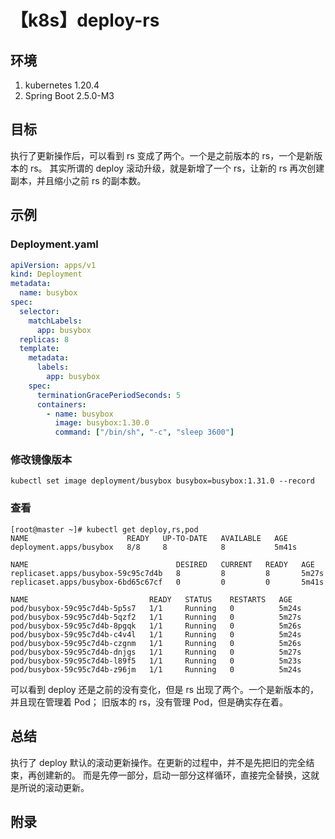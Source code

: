 # 【k8s】deploy-rs

## 环境

1. kubernetes 1.20.4
2. Spring Boot 2.5.0-M3

## 目标

执行了更新操作后，可以看到 rs 变成了两个。一个是之前版本的 rs，一个是新版本的 rs。
其实所谓的 deploy 滚动升级，就是新增了一个 rs，让新的 rs 再次创建副本，并且缩小之前 rs 的副本数。

## 示例

### Deployment.yaml

```yaml
apiVersion: apps/v1
kind: Deployment
metadata:
  name: busybox
spec:
  selector:
    matchLabels:
      app: busybox
  replicas: 8
  template:
    metadata:
      labels:
        app: busybox
    spec:
      terminationGracePeriodSeconds: 5
      containers:
        - name: busybox
          image: busybox:1.30.0
          command: ["/bin/sh", "-c", "sleep 3600"]
```

### 修改镜像版本

`kubectl set image deployment/busybox busybox=busybox:1.31.0 --record`

### 查看

```
[root@master ~]# kubectl get deploy,rs,pod
NAME                      READY   UP-TO-DATE   AVAILABLE   AGE
deployment.apps/busybox   8/8     8            8           5m41s

NAME                                 DESIRED   CURRENT   READY   AGE
replicaset.apps/busybox-59c95c7d4b   8         8         8       5m27s
replicaset.apps/busybox-6bd65c67cf   0         0         0       5m41s

NAME                           READY   STATUS    RESTARTS   AGE
pod/busybox-59c95c7d4b-5p5s7   1/1     Running   0          5m24s
pod/busybox-59c95c7d4b-5qzf2   1/1     Running   0          5m27s
pod/busybox-59c95c7d4b-8pgqk   1/1     Running   0          5m26s
pod/busybox-59c95c7d4b-c4v4l   1/1     Running   0          5m24s
pod/busybox-59c95c7d4b-czgnm   1/1     Running   0          5m26s
pod/busybox-59c95c7d4b-dnjgs   1/1     Running   0          5m27s
pod/busybox-59c95c7d4b-l89f5   1/1     Running   0          5m23s
pod/busybox-59c95c7d4b-z96jm   1/1     Running   0          5m24s
```

可以看到 deploy 还是之前的没有变化，但是 rs 出现了两个。一个是新版本的，并且现在管理着 Pod；
旧版本的 rs，没有管理 Pod，但是确实存在着。

## 总结

执行了 deploy 默认的滚动更新操作。在更新的过程中，并不是先把旧的完全结束，再创建新的。
而是先停一部分，启动一部分这样循环，直接完全替换，这就是所说的滚动更新。

## 附录
